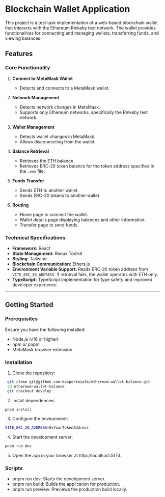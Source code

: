 # Blockchain Wallet Application

This project is a test task implementation of a web-based blockchain wallet that interacts with the Ethereum Rinkeby test network. The wallet provides functionalities for connecting and managing wallets, transferring funds, and viewing balances.

## Features

### Core Functionality
1. **Connect to MetaMask Wallet**  
   - Detects and connects to a MetaMask wallet.

2. **Network Management**  
   - Detects network changes in MetaMask.  
   - Supports only Ethereum networks, specifically the Rinkeby test network.

3. **Wallet Management**  
   - Detects wallet changes in MetaMask.  
   - Allows disconnecting from the wallet.

4. **Balance Retrieval**  
   - Retrieves the ETH balance.  
   - Retrieves ERC-20 token balance for the token address specified in the `.env` file.

5. **Funds Transfer**  
   - Sends ETH to another wallet.  
   - Sends ERC-20 tokens to another wallet.

6. **Routing**  
   - Home page to connect the wallet.  
   - Wallet details page displaying balances and other information.  
   - Transfer page to send funds.

### Technical Specifications
- **Framework:** React
- **State Management:** Redux Toolkit
- **Styling:** Tailwind
- **Blockchain Communication:** Ethers.js
- **Environment Variable Support:** Reads ERC-20 token address from `VITE_ERC_20_ADDRESS`. If retrieval fails, the wallet operates with ETH only.
- **TypeScript:** TypeScript implementation for type safety and improved developer experience.

---

## Getting Started

### Prerequisites
Ensure you have the following installed:
- Node.js (v16 or higher)
- npm or pnpm
- MetaMask browser extension

### Installation

1. Clone the repository:

  ```bash
   git clone git@github.com:kacperkoza34/ethereum-wallet-balance.git
   cd ethereum-wallet-balance
   git checkout develop
  ```

2. Install dependencies

  ```bash
  pnpm install
  ```

3. Configure the environment:

```bash
VITE_ERC_20_ADDRESS=0xYourTokenAddress
```

4. Start the development server:
```bash
pnpm run dev
```

5. Open the app in your browser at http://localhost:5173.

### Scripts
- pnpm run dev: Starts the development server.
- pnpm run build: Builds the application for production.
- pnpm run preview: Previews the production build locally.